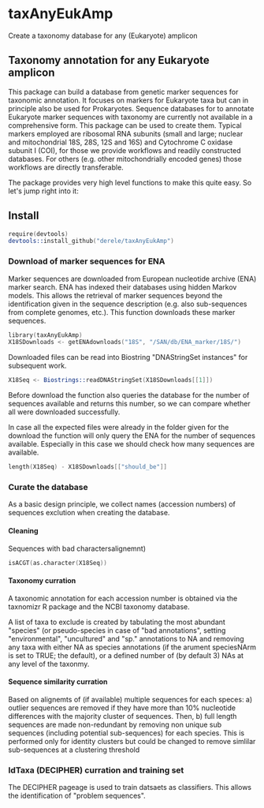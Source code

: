 # taxAnyEukAmp

Create a taxonomy database for any (Eukaryote) amplicon

## Taxonomy annotation for any Eukaryote amplicon

This package can build a database from genetic marker sequences for
taxonomic annotation. It focuses on markers for Eukaryote taxa but can
in principle also be used for Prokaryotes. Sequence databases for to
annotate Eukaryote marker sequences with taxonomy are currently not
available in a comprehensive form. This package can be used to create
them. Typical markers employed are ribosomal RNA subunits (small and
large; nuclear and mitochondrial 18S, 28S, 12S and 16S) and Cytochrome
C oxidase subunit I (COI), for those we provide workflows and readily
constructed databases. For others (e.g. other mitochondrially encoded
genes) those workflows are directly transferable.

The package provides very high level functions to make this quite
easy. So let's jump right into it: 

## Install
```S
require(devtools)
devtools::install_github("derele/taxAnyEukAmp")
```

### Download of marker sequences for ENA

Marker sequences are downloaded from European nucleotide archive (ENA)
marker search. ENA has indexed their databases using hidden Markov
models. This allows the retrieval of marker sequences beyond the
identification given in the sequence description (e.g. also
sub-sequences from complete genomes, etc.). This function downloads
these marker sequences. 


```S
library(taxAnyEukAmp)
X18SDownloads <- getENAdownloads("18S", "/SAN/db/ENA_marker/18S/")
```
Downloaded files can be read into Biostring "DNAStringSet instances"
for subsequent work.

```S
X18Seq <- Biostrings::readDNAStringSet(X18SDownloads[[1]])
```

Before download the function also queries the database for the number
of sequences available and returns this number, so we can compare
whether all were downloaded successfully.

In case all the expected files were already in the folder given for
the download the function will only query the ENA for the number of
sequences available. Especially in this case we should check how many
sequences are available. 

```S
length(X18Seq) - X18SDownloads[["should_be"]] 
```

### Curate the database

As a basic design principle, we collect names (accession numbers) of
sequences exclution when creating the database.

#### Cleaning

Sequences with bad charactersalignemnt)

```S
isACGT(as.character(X18Seq))
```


#### Taxonomy curration

A taxonomic annotation for each accession number is obtained via the
taxnomizr R package and the NCBI taxonomy database.





A list of taxa to exclude is created by tabulating the most abundant
"species" (or pseudo-species in case of "bad annotations", setting
"environmental", "uncultured" and "sp." annotations to NA and removing
any taxa with either NA as species annotations (if the arument
speciesNArm is set to TRUE; the default), or a defined number of (by
default 3) NAs at any level of the taxonmy.

#### Sequence similarity curration

Based on alignemts of (if available) multiple sequences for each
speces: a) outlier sequences are removed if they have more than 10%
nucleotide differences with the majority cluster of sequences. Then,
b) full length sequences are made non-redundant by removing non unique
sub sequences (including potential sub-sequences) for each
species. This is performed only for identity clusters but could be
changed to remove simlilar sub-sequences at a clustering threshold

### IdTaxa (DECIPHER) curration and training set

The DECIPHER pageage is used to train datsaets as classifiers. This
allows the identification of "problem sequences".
